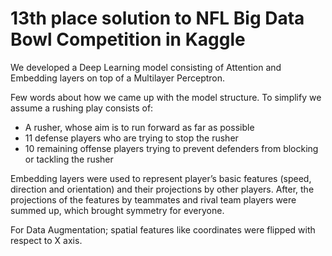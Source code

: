 # 13th place solution to NFL Big Data Bowl Competition in Kaggle

We developed a Deep Learning model consisting of Attention and Embedding layers on top of a Multilayer Perceptron.

Few words about how we came up with the model structure. To simplify we assume a rushing play consists of:

- A rusher, whose aim is to run forward as far as possible
- 11 defense players who are trying to stop the rusher
- 10 remaining offense players trying to prevent defenders from blocking or tackling the rusher

Embedding layers were used to represent player’s basic features (speed, direction and orientation) and their projections by other players. After, the projections of the features by teammates and rival team players were summed up, which brought symmetry for everyone.

For Data Augmentation; spatial features like coordinates were flipped with respect to X axis.
